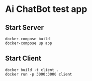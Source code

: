 # Ai ChatBot test app
## Start Server
```
docker-compose build
docker-compose up app
```
## Start Client
``` 
docker build -t client .
docker run -p 3000:3000 client
```
